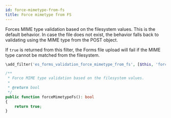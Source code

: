 ```yaml
---
id: force-mimetype-from-fs
title: Force mimetype from FS
---
```


Forces MIME type validation based on the filesystem values. This is the default behavior. In case the file does not exist, the behavior falls back to validating using the MIME type from the POST object.

If `true` is returned from this filter, the Forms file upload will fail if the MIME type cannot be matched from the filesystem.

```php
\add_filter('es_forms_validation_force_mimetype_from_fs', [$this, 'forceMimetypeFs']);

/**
 * Force MIME type validation based on the filesystem values.
 *
 * @return bool
 */
public function forceMimetypeFs(): bool
{
	return true;
}
````
